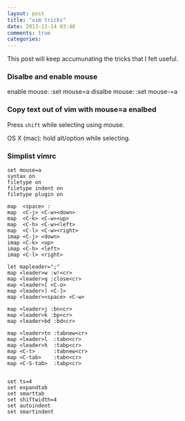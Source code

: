 ```yaml
---
layout: post
title: "vim tricks"
date: 2013-11-14 03:48
comments: true
categories: 
---
```


This post will keep accumunating the tricks that I felt useful.

### Disalbe and enable mouse 

enable mouse:
    :set mouse=a
disalbe mouse:
    :set mouse-=a

### Copy text out of vim with mouse=a enalbed

Press `shift` while selecting using mouse.

OS X (mac): hold alt/option while selecting.


### Simplist vimrc

    set mouse=a
    syntax on
    filetype on
    filetype indent on
    filetype plugin on

    map  <space> :
    map  <C-j> <C-w><down>
    map  <C-k> <C-w><up>
    map  <C-h> <C-w><left>
    map  <C-l> <C-w><right>
    imap <C-j> <down>
    imap <C-k> <up>
    imap <C-h> <left>
    imap <C-l> <right>

    let mapleader=";"
    map <leader>w :w!<cr>
    map <leader>q :close<cr>
    map <leader>[ <C-o>
    map <leader>] <C-]>
    map <leader><space> <C-w>

    map <leader>j :bn<cr>
    map <leader>k :bp<cr>
    map <leader>bd :bd<cr>

    map <leader>tn :tabnew<cr>
    map <leader>l  :tabn<cr>
    map <leader>h  :tabp<cr>
    map <C-t>      :tabnew<cr>
    map <C-tab>    :tabn<cr>
    map <C-S-tab>  :tabp<cr>


    set ts=4
    set expandtab
    set smarttab
    set shiftwidth=4
    set autoindent
    set smartindent
